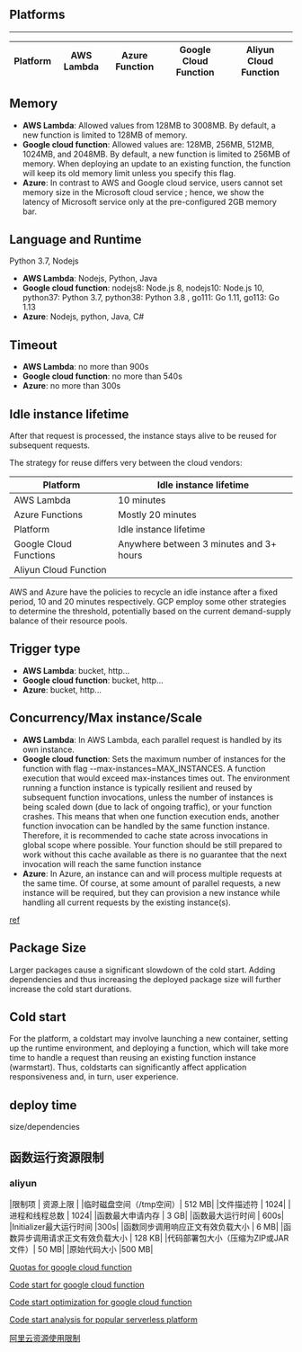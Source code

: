 ## Platforms

----
| **Platform**              |  AWS Lambda  | Azure Function  | Google Cloud Function  | Aliyun Cloud Function |
|-----------------------|--------|--------|--------|--------|


## Memory

- **AWS Lambda**: Allowed values from 128MB to 3008MB. By default, a new function is limited to 128MB of memory. 
- **Google cloud function**: Allowed values are: 128MB, 256MB, 512MB, 1024MB, and 2048MB. By default, a new function
 is limited to 256MB of memory. When deploying an update to an existing function, the function will keep its old
  memory limit unless you specify this flag.
- **Azure**: In contrast to AWS and Google cloud service, users cannot set memory size in the Microsoft cloud service
; hence, we show the latency of Microsoft service only at the pre-configured 2GB memory bar.


## Language and Runtime

Python 3.7, Nodejs

- **AWS Lambda**: Nodejs, Python, Java
- **Google cloud function**: nodejs8: Node.js 8, nodejs10: Node.js 10, python37: Python 3.7, python38: Python 3.8
, go111: Go 1.11, go113: Go 1.13
- **Azure**: Nodejs, python, Java, C#

## Timeout

- **AWS Lambda**: no more than 900s
- **Google cloud function**: no more than 540s
- **Azure**: no more than 300s


## Idle instance lifetime


After that request is processed, the instance stays alive to be reused for subsequent requests.

The strategy for reuse differs very between the cloud vendors:

|Platform|Idle instance lifetime|
|-----------------------|--------|
|AWS Lambda	|10 minutes|
|Azure Functions	|Mostly 20 minutes|
|Platform|Idle instance lifetime|
|Google Cloud Functions	|Anywhere between 3 minutes and 3+ hours|
|Aliyun Cloud Function	||

AWS and Azure have the policies to recycle an idle instance after a fixed period, 10 and 20 minutes respectively. GCP employ some other strategies to determine the threshold, potentially based on the current demand-supply balance of their resource pools.


## Trigger type

- **AWS Lambda**: bucket, http...
- **Google cloud function**: bucket, http...
- **Azure**: bucket, http...

## Concurrency/Max instance/Scale

- **AWS Lambda**: In AWS Lambda, each parallel request is handled by its own instance.
- **Google cloud function**: Sets the maximum number of instances for the function with flag --max-instances=MAX_INSTANCES. A function execution that
 would exceed max-instances times out.  The environment running a function instance is typically resilient and reused by subsequent function invocations, unless the number of instances is being scaled down (due to lack of ongoing traffic), or your function crashes. This means that when one function execution ends, another function invocation can be handled by the same function instance. Therefore, it is recommended to cache state across invocations in global scope where possible. Your function should be still prepared to work without this cache available as there is no guarantee that the next invocation will reach the same function instance
- **Azure**: In Azure, an instance can and will process multiple requests at the same time. Of course, at some amount of parallel requests, a new instance will be required, but they can provision a new instance while handling all current requests by the existing instance(s). 

[ref](https://blog.binaris.com/from-0-to-1000-instances/)

## Package Size

Larger packages cause a significant slowdown of the cold start. Adding dependencies and thus increasing the deployed package size will further increase the cold start durations.


## Cold start
For the platform, a coldstart may involve launching a new container, setting up the runtime environment, and
 deploying a function, which will take more time to handle a request than reusing an existing function instance (warmstart). Thus, coldstarts can significantly affect application responsiveness and, in turn, user experience.



## deploy time

size/dependencies


## 函数运行资源限制


### aliyun

|限制项	| 资源上限 |
|临时磁盘空间（/tmp空间）|	512 MB|
|文件描述符	| 1024|
|进程和线程总数	| 1024|
|函数最大申请内存 |	3 GB|
|函数最大运行时间 |	600s|
|Initializer最大运行时间 |300s|
|函数同步调用响应正文有效负载大小 |	6 MB|
|函数异步调用请求正文有效负载大小 |	128 KB|
|代码部署包大小（压缩为ZIP或JAR文件）|	50 MB|
|原始代码大小	|500 MB|


[Quotas for google cloud function](https://cloud.google.com/functions/quotas)

[Code start for google cloud function](https://mikhail.io/serverless/coldstarts/gcp/)

[Code start optimization for google cloud function](https://medium.com/@duhroach/improving-cloud-function-cold-start-time-2eb6f5700f6)

[Code start analysis for popular serverless platform](https://mikhail.io/serverless/coldstarts/big3/)

[阿里云资源使用限制](https://help.aliyun.com/document_detail/51907.html?spm=a2c4g.11186623.6.751.1bd75503YTkcSl)